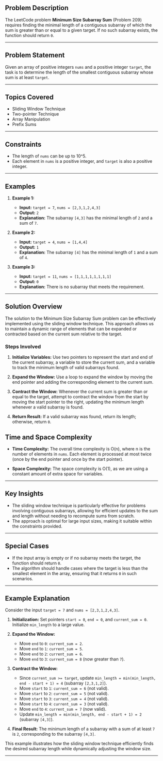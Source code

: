 ## Problem Description

The LeetCode problem **Minimum Size Subarray Sum** (Problem 209) requires finding the minimal length of a contiguous subarray of which the sum is greater than or equal to a given target. If no such subarray exists, the function should return `0`.

---
## Problem Statement

Given an array of positive integers `nums` and a positive integer `target`, the task is to determine the length of the smallest contiguous subarray whose sum is at least `target`.

---
## Topics Covered

- Sliding Window Technique
- Two-pointer Technique
- Array Manipulation
- Prefix Sums

---
## Constraints

- The length of `nums` can be up to 10^5.
- Each element in `nums` is a positive integer, and `target` is also a positive integer.

---
## Examples

1. **Example 1:**
    - **Input:** `target = 7`, `nums = [2,3,1,2,4,3]`
    - **Output:** `2`
    - **Explanation:** The subarray `[4,3]` has the minimal length of `2` and a sum of `7`.

2. **Example 2:**
    - **Input:** `target = 4`, `nums = [1,4,4]`
    - **Output:** `1`
    - **Explanation:** The subarray `[4]` has the minimal length of `1` and a sum of `4`.

3. **Example 3:**
    - **Input:** `target = 11`, `nums = [1,1,1,1,1,1,1,1]`
    - **Output:** `0`
    - **Explanation:** There is no subarray that meets the requirement.

---
## Solution Overview

The solution to the Minimum Size Subarray Sum problem can be effectively implemented using the sliding window technique. This approach allows us to maintain a dynamic range of elements that can be expanded or contracted based on the current sum relative to the target.

### Steps Involved

1. **Initialize Variables:** Use two pointers to represent the start and end of the current subarray, a variable to store the current sum, and a variable to track the minimum length of valid subarrays found.

2. **Expand the Window:** Use a loop to expand the window by moving the end pointer and adding the corresponding element to the current sum.

3. **Contract the Window:** Whenever the current sum is greater than or equal to the target, attempt to contract the window from the start by moving the start pointer to the right, updating the minimum length whenever a valid subarray is found.

4. **Return Result:** If a valid subarray was found, return its length; otherwise, return `0`.

## Time and Space Complexity

- **Time Complexity:** The overall time complexity is O(n), where n is the number of elements in `nums`. Each element is processed at most twice (once by the end pointer and once by the start pointer).

- **Space Complexity:** The space complexity is O(1), as we are using a constant amount of extra space for variables.

---
## Key Insights

- The sliding window technique is particularly effective for problems involving contiguous subarrays, allowing for efficient updates to the sum and length without needing to recompute sums from scratch.
- The approach is optimal for large input sizes, making it suitable within the constraints provided.

---
## Special Cases

- If the input array is empty or if no subarray meets the target, the function should return `0`.
- The algorithm should handle cases where the target is less than the smallest element in the array, ensuring that it returns `0` in such scenarios.

---
## Example Explanation

Consider the input `target = 7` and `nums = [2,3,1,2,4,3]`.

1. **Initialization:** Set pointers `start = 0`, `end = 0`, and `current_sum = 0`. Initialize `min_length` to a large value.

2. **Expand the Window:**
    - Move `end` to `0`: `current_sum = 2`.
    - Move `end` to `1`: `current_sum = 5`.
    - Move `end` to `2`: `current_sum = 6`.
    - Move `end` to `3`: `current_sum = 8` (now greater than `7`).

3. **Contract the Window:**
    - Since `current_sum >= target`, update `min_length = min(min_length, end - start + 1) = 4` (subarray `[2,3,1,2]`).
    - Move `start` to `1`: `current_sum = 6` (not valid).
    - Move `start` to `2`: `current_sum = 5` (not valid).
    - Move `start` to `3`: `current_sum = 4` (not valid).
    - Move `start` to `4`: `current_sum = 3` (not valid).
    - Move `end` to `4`: `current_sum = 7` (now valid).
    - Update `min_length = min(min_length, end - start + 1) = 2` (subarray `[4,3]`).

4. **Final Result:** The minimum length of a subarray with a sum of at least `7` is `2`, corresponding to the subarray `[4,3]`.

This example illustrates how the sliding window technique efficiently finds the desired subarray length while dynamically adjusting the window size.

---